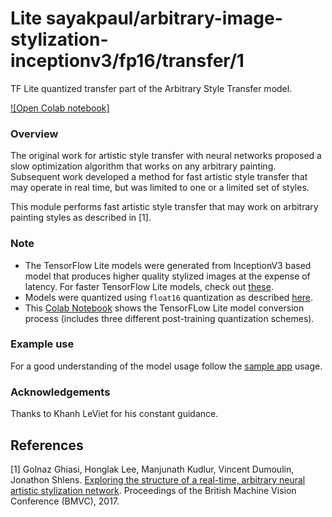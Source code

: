 # Lite sayakpaul/arbitrary-image-stylization-inceptionv3/fp16/transfer/1
TF Lite quantized transfer part of the Arbitrary Style Transfer model.

<!-- parent-model: sayakpaul/arbitrary-image-stylization-inceptionv3/1 -->
<!-- asset-path: https://github.com/sayakpaul/Adventures-in-TensorFlow-Lite/releases/download/v0.4.0/style_transfer_f16_tflite.tar.gz -->

[![Open Colab notebook]](https://colab.research.google.com/github/sayakpaul/Adventures-in-TensorFlow-Lite/blob/master/Style_Transfer_Demo_InceptionV3.ipynb)

### Overview
The original work for artistic style transfer with neural networks proposed a slow optimization algorithm that works on any arbitrary painting. Subsequent work developed a method for fast artistic style transfer that may operate in real time, but was limited to one or a limited set of styles.

This module performs fast artistic style transfer that may work on arbitrary painting styles as described in [1].

### Note
- The TensorFlow Lite models were generated from InceptionV3 based model that produces higher quality stylized images at the expense of latency. For faster TensorFlow Lite models, check out [these](https://tfhub.dev/google/magenta/arbitrary-image-stylization-v1-256/2).
- Models were quantized using `float16` quantization as described [here](https://www.tensorflow.org/lite/performance/post_training_float16_quant).
- This [Colab Notebook](https://colab.research.google.com/github/sayakpaul/Adventures-in-TensorFlow-Lite/blob/master/Magenta_arbitrary_style_transfer_model_conversion.ipynb) shows the TensorFLow Lite model conversion process (includes three different post-training quantization schemes).

### Example use
For a good understanding of the model usage follow the
[sample app](https://github.com/tensorflow/examples/blob/master/lite/examples/style_transfer/android/app/src/main/java/org/tensorflow/lite/examples/styletransfer/StyleTransferModelExecutor.kt)
usage.

### Acknowledgements
Thanks to Khanh LeViet for his constant guidance.

References
--------------
[1] Golnaz Ghiasi, Honglak Lee, Manjunath Kudlur, Vincent Dumoulin, Jonathon Shlens. [Exploring the structure of a real-time, arbitrary neural artistic stylization network](https://arxiv.org/abs/1705.06830). Proceedings of the British Machine Vision Conference (BMVC), 2017.